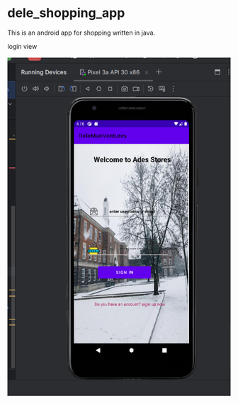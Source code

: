 # dele_shopping_app

This is an android app for shopping written in java.

login view
<br/>
<br/>
![login](/assets/android_test.png)
